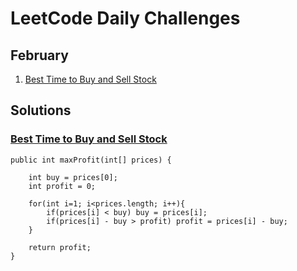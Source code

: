 # LeetCode Daily Challenges
## February

1. [Best Time to Buy and Sell Stock](#best-time-to-buy-and-sell-stock)

## Solutions

### [Best Time to Buy and Sell Stock](https://leetcode.com/problems/best-time-to-buy-and-sell-stock/)

    public int maxProfit(int[] prices) {
        
        int buy = prices[0];
        int profit = 0;
        
        for(int i=1; i<prices.length; i++){
            if(prices[i] < buy) buy = prices[i];
            if(prices[i] - buy > profit) profit = prices[i] - buy;
        }
        
        return profit;
    }

